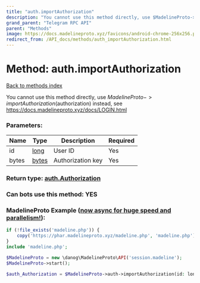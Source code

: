 ```yaml
---
title: "auth.importAuthorization"
description: "You cannot use this method directly, use $MadelineProto->importAuthorization($authorization) instead, see https://docs.madelineproto.xyz/docs/LOGIN.html"
grand_parent: "Telegram RPC API"
parent: "Methods"
image: https://docs.madelineproto.xyz/favicons/android-chrome-256x256.png
redirect_from: /API_docs/methods/auth_importAuthorization.html
---
```

# Method: auth.importAuthorization
[Back to methods index](index.html)



You cannot use this method directly, use $MadelineProto->importAuthorization($authorization) instead, see https://docs.madelineproto.xyz/docs/LOGIN.html

### Parameters:

| Name     |    Type       | Description | Required |
|----------|---------------|-------------|----------|
|id|[long](/API_docs/types/long.html) | User ID | Yes|
|bytes|[bytes](/API_docs/types/bytes.html) | Authorization key | Yes|


### Return type: [auth.Authorization](/API_docs/types/auth.Authorization.html)

### Can bots use this method: **YES**


### MadelineProto Example ([now async for huge speed and parallelism!](https://docs.madelineproto.xyz/docs/ASYNC.html)):


```php
if (!file_exists('madeline.php')) {
    copy('https://phar.madelineproto.xyz/madeline.php', 'madeline.php');
}
include 'madeline.php';

$MadelineProto = new \danog\MadelineProto\API('session.madeline');
$MadelineProto->start();

$auth_Authorization = $MadelineProto->auth->importAuthorization(id: long, bytes: 'bytes', );
```

